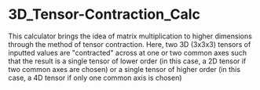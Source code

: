 # 3D_Tensor-Contraction_Calc
This calculator brings the idea of matrix multiplication to higher dimensions through the method of tensor contraction. Here, two 3D (3x3x3) tensors of inputted values are "contracted" across at one or two common axes such that the result is a single tensor of lower order (in this case, a 2D tensor if two common axes are chosen) or a single tensor of higher order (in this case, a 4D tensor if only one common axis is chosen)
